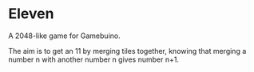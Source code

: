 Eleven
======
A 2048-like game for Gamebuino.

The aim is to get an 11 by merging tiles together, knowing that merging a number n with another number n gives number n+1.

